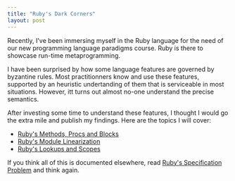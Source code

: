 ```yaml
---
title: "Ruby's Dark Corners"
layout: post
---
```


Recently, I've been immersing myself in the Ruby language for the need of our
new programming language paradigms course. Ruby is there to showcase run-time
metaprogramming.

I have been surprised by how some language features are governed by byzantine
rules. Most practitionners know and use these features, supported by an
heuristic undertanding of them that is serviceable in most situations. However,
itt turns out almost no-one understand the precise semantics.

After investing some time to understand these features, I thought I would go the
extra mile and publish my findings. Here are the topics I will cover:

- [Ruby's Methods, Procs and Blocks](/ruby-methods)
- [Ruby's Module Linearization](/ruby-module-linearization)
- [Ruby's Lookups and Scopes](/ruby-lookups-scopes)

If you think all of this is documented elsewhere, read [Ruby's Specification
Problem] and think again.

[Ruby's Specification Problem]: /ruby-specification-problem
